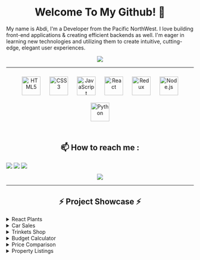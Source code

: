 
# <div align="center"> Welcome To My Github! 👋

My name is  Abdi, I'm a Developer from the Pacific NorthWest. I love building front-end applications & creating efficient backends as well. I'm eager in learning new technologies and utilizing them to create intuitive, cutting-edge, elegant user experiences.
 
  

<div align="center">
<img src="https://abdimohamud.codes/images/avi.svg" align="center" height="" width="" />
</div>  
 
----
<div align="center">  
<img style="margin: 10px" src="https://profilinator.rishav.dev/skills-assets/html5-original-wordmark.svg" alt="HTML5" height="50" />  
<img style="margin: 10px" src="https://profilinator.rishav.dev/skills-assets/css3-original-wordmark.svg" alt="CSS3" height="50" />  
<img style="margin: 10px" src="https://profilinator.rishav.dev/skills-assets/javascript-original.svg" alt="JavaScript" height="50" />  
<img style="margin: 10px" src="https://profilinator.rishav.dev/skills-assets/react-original-wordmark.svg" alt="React" height="50" />  
<img style="margin: 10px" src="https://profilinator.rishav.dev/skills-assets/redux-original.svg" alt="Redux" height="50" />  
<img style="margin: 10px" src="https://profilinator.rishav.dev/skills-assets/nodejs-original-wordmark.svg" alt="Node.js" height="50" />  
<img style="margin: 10px" src="https://profilinator.rishav.dev/skills-assets/python-original.svg" alt="Python" height="50" />  
</div>
<br /> 


## <div align="center"> :mailbox: How to reach me : 


 [<img target="_blank" src="https://img.icons8.com/bubbles/50/000000/mailbox-closed-flag-up.png" align="center"/>](mailto:mohamud.abdinajib@outlook.com)
[<img target="_blank" src="https://img.icons8.com/bubbles/50/000000/linkedin.png" align="center"/>](https://www.linkedin.com/in/abdinajib-mohamud/)
[<img target="_blank" src="https://img.icons8.com/bubbles/50/000000/twitter.png" align="center"/>](https://www.twitter.com/nopocketchange/)




<div align="center">
  <img width="" src="https://github-readme-stats.vercel.app/api/top-langs/?username=abdimohamud&layout=compact" />
 </div>


----

## <div align="center"> :zap: Project Showcase :zap:

<details><summary>React Plants</summary>
<p>

#  React Plants 🌿

This is an app that has a list of plants fetched from a local server using a class components while also using custom hooks. The user is able to add plants to a shopping cart, search by plants via a filter, navigate to a checkout page, and use a form to fill in their information and receive a message on success.

![Alt Text](https://abdimohamud.codes/images/react-plants.gif)

## Demo Link
https://plant-store-d13e3.web.app/
## Repo Link
https://github.com/abdimohamud/React-Plants
</p>
</details>



<details><summary>Car Sales</summary>
<p>



# Car Sales

This is an application that implements React-Redux as a state management system for the data used. The user can add and remove additional features of a car and the total costs updates as well.

![Alt Text](https://abdimohamud.codes/images/car-sales-demo.gif)

## Demo Link
https://car-sales-6n3iiyx5y.vercel.app/
## Repo Link
https://github.com/abdimohamud/Car-Sales
</p>
</details>

<details><summary>Trinkets Shop</summary>
<p>



# Trinkets Shop

This application fetches data from a json server, allowing the user to add items to a shopping cart, modify the cart, checkout with a form, and recieve a success message on submit with their order. The user can also add and remove items from the shop.

![Alt Text](https://abdimohamud.codes/images/trinkets.gif)

## Demo Link
 https://trinketshop.netlify.app/
## Backend API Documentation  
https://documenter.getpostman.com/view/12353296/TVeqc7He
## Repo Link
https://github.com/abdimohamud/trinkets-shopping-cart


</p>
</details>

<details><summary>Budget Calculator</summary>
<p>



# Budget Calculator

This is an Angular application that uses Angular Forms / TypeScript that displays dialogs (modals) and component interaction with the users input along with a designed User Interface. The user can create, update, and remove ammounts from expenses and income with the total displaying at the top.

![Alt Text](https://abdimohamud.codes/images/budget-calculator.gif)

## Demo Link
 https://budget-calculator-git-main.abdimohamud.vercel.app/
## Repo Link
https://github.com/abdimohamud/Budget-Calculator


</p>
</details>
<details><summary>Price Comparison</summary>
<p>

# Price-Comparison
An HTML/CSS/SVG layout of 3 different product plans that have animations as well
![](https://abdimohamud.codes/images/price-comparison.gif)
## Demo Link:
https://price-comparison-chart.netlify.app/
## Repo Link
https://github.com/abdimohamud/Price-Comparision
</p>
</details>
<details><summary>Property Listings</summary>
<p>
 # Property Listings
This is an React JS application that displays private properties listed for sale in the United Kingdom with the ability to sort the listings by price, postcode, and order of pricing. The user is able to browse through the listing, read the description, and also see a Google Image street view of the precise location..
![](https://abdimohamud.codes/images/property-listings.gif)
## Demo Link
 https://property-listings.vercel.app/
## Repo Link
https://github.com/abdimohamud/Property-Listings 
 </p>
</details>



<!--
**abdimohamud/abdimohamud** is a ✨ _special_ ✨ repository because its `README.md` (this file) appears on your GitHub profile.

Here are some ideas to get you started:

- 🔭 I’m currently working on ...
- 🌱 I’m currently learning ...
- 👯 I’m looking to collaborate on ...
- 🤔 I’m looking for help with ...
- 💬 Ask me about ...
- 📫 How to reach me: ...
- 😄 Pronouns: ...
- ⚡ Fun fact: ...
-->
